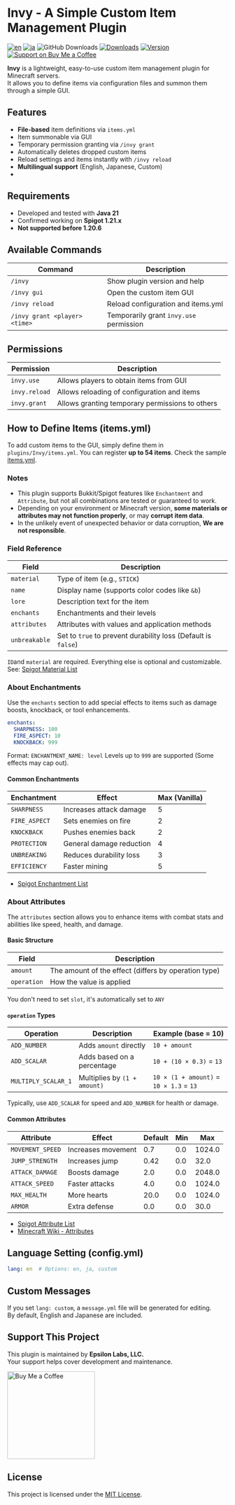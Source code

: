 # Invy - A Simple Custom Item Management Plugin

[![en](https://img.shields.io/badge/lang-en-red.svg)](README_en.md)
[![ja](https://img.shields.io/badge/lang-ja-blue.svg)](README.md)
![GitHub Downloads](https://img.shields.io/github/downloads/epsilon-labs-llc/Invy/total?color=orange&label=GitHub%20Downloads)
[![Downloads](https://img.shields.io/spiget/downloads/124328?label=Spigot%20Downloads&color=orange)](https://www.spigotmc.org/resources/124328/)
[![Version](https://img.shields.io/spiget/version/124328?color=brightgreen)](https://www.spigotmc.org/resources/124328/)
[![Support on Buy Me a Coffee](https://img.shields.io/badge/Support-Buy%20Me%20a%20Coffee-ffdd00?logo=buymeacoffee)](https://buymeacoffee.com/epsilonlabs)

**Invy** is a lightweight, easy-to-use custom item management plugin for Minecraft servers.  
It allows you to define items via configuration files and summon them through a simple GUI.

## Features

- **File-based** item definitions via `items.yml`
- Item summonable via GUI
- Temporary permission granting via `/invy grant`
- Automatically deletes dropped custom items
- Reload settings and items instantly with `/invy reload`
- **Multilingual support** (English, Japanese, Custom)
- 
## Requirements

- Developed and tested with **Java 21**
- Confirmed working on **Spigot 1.21.x**
- **Not supported before 1.20.6**

## Available Commands

| Command                       | Description                             |
|-------------------------------|-----------------------------------------|
| `/invy`                       | Show plugin version and help            |
| `/invy gui`                   | Open the custom item GUI                |
| `/invy reload`                | Reload configuration and items.yml      |
| `/invy grant <player> <time>` | Temporarily grant `invy.use` permission |

## Permissions

| Permission      | Description                                     |
|-----------------|-------------------------------------------------|
| `invy.use`      | Allows players to obtain items from GUI         |
| `invy.reload`   | Allows reloading of configuration and items     |
| `invy.grant`    | Allows granting temporary permissions to others |

## How to Define Items (items.yml)
To add custom items to the GUI, simply define them in `plugins/Invy/items.yml`.
You can register **up to 54 items**.
Check the sample [items.yml](src/main/resources/items.yml).

### Notes
- This plugin supports Bukkit/Spigot features like `Enchantment` and `Attribute`, but not all combinations are tested or guaranteed to work.
- Depending on your environment or Minecraft version, **some materials or attributes may not function properly**, or may **corrupt item data**.
- In the unlikely event of unexpected behavior or data corruption, **We are not responsible**.

### Field Reference

| Field         | Description                                                   |
|---------------|---------------------------------------------------------------|
| `material`    | Type of item (e.g., `STICK`)                                  |
| `name`        | Display name (supports color codes like `&b`)                 |
| `lore`        | Description text for the item                                 |
| `enchants`    | Enchantments and their levels                                 |
| `attributes`  | Attributes with values and application methods                |
| `unbreakable` | Set to `true` to prevent durability loss (Default is `false`) |

`ID`and `material` are required. Everything else is optional and customizable.
See: [Spigot Material List](https://hub.spigotmc.org/javadocs/bukkit/org/bukkit/Material.html) 

### About Enchantments
Use the `enchants` section to add special effects to items such as damage boosts, knockback, or tool enhancements.

```yaml
enchants:
  SHARPNESS: 100
  FIRE_ASPECT: 10
  KNOCKBACK: 999
```
Format: `ENCHANTMENT_NAME: level`
Levels up to `999` are supported (Some effects may cap out).

#### Common Enchantments

| Enchantment   | Effect                   | Max (Vanilla) |
|---------------|--------------------------|---------------|
| `SHARPNESS`   | Increases attack damage  | 5             |
| `FIRE_ASPECT` | Sets enemies on fire     | 2             | 
| `KNOCKBACK`   | Pushes enemies back      | 2             | 
| `PROTECTION`  | General damage reduction | 4             | 
| `UNBREAKING`  | Reduces durability loss  | 3             | 
| `EFFICIENCY`  | Faster mining            | 5             | 

- [Spigot Enchantment List](https://hub.spigotmc.org/javadocs/bukkit/org/bukkit/enchantments/Enchantment.html)

### About Attributes
The `attributes` section allows you to enhance items with combat stats and abilities like speed, health, and damage.

#### Basic Structure

| Field       | Description                                          |
|-------------|------------------------------------------------------|
| `amount`    | The amount of the effect (differs by operation type) |
| `operation` | How the value is applied                             |

You don't need to set `slot`, it's automatically set to `ANY`

#### `operation` Types

| Operation           | Description                  | Example (base = 10)                     |
|---------------------|------------------------------|-----------------------------------------|
| `ADD_NUMBER`        | Adds `amount` directly       | `10 + amount`                           |
| `ADD_SCALAR`        | Adds based on a percentage   | `10 + (10 × 0.3)` = `13`                |
| `MULTIPLY_SCALAR_1` | Multiplies by `(1 + amount)` | `10 × (1 + amount)` = `10 × 1.3` = `13` |

Typically, use `ADD_SCALAR` for speed and  `ADD_NUMBER` for health or damage.

#### Common Attributes

| Attribute        | Effect             | Default | Min | Max    |
|------------------|--------------------|---------|-----|--------|
| `MOVEMENT_SPEED` | Increases movement | 0.7     | 0.0 | 1024.0 |
| `JUMP_STRENGTH`  | Increases jump     | 0.42    | 0.0 | 32.0   |
| `ATTACK_DAMAGE`  | Boosts damage      | 2.0     | 0.0 | 2048.0 |
| `ATTACK_SPEED`   | Faster attacks     | 4.0     | 0.0 | 1024.0 |
| `MAX_HEALTH`     | More hearts        | 20.0    | 0.0 | 1024.0 |
| `ARMOR`          | Extra defense      | 0.0     | 0.0 | 30.0   |

- [Spigot Attribute List](https://hub.spigotmc.org/javadocs/spigot/org/bukkit/attribute/Attribute.html)
- [Minecraft Wiki - Attributes](https://minecraft.wiki/w/Attribute#Attributes)

## Language Setting (config.yml)

```yaml
lang: en  # Options: en, ja, custom
```

## Custom Messages
If you set `lang: custom`, a `message.yml` file will be generated for editing.  
By default, English and Japanese are included.

## Support This Project

This plugin is maintained by **Epsilon Labs, LLC.**  
Your support helps cover development and maintenance.

<a href="https://www.buymeacoffee.com/epsilonlabs" target="_blank">
  <img src="https://cdn.buymeacoffee.com/buttons/v2/default-yellow.png" alt="Buy Me a Coffee" width="200" />
</a>

## License
This project is licensed under the [MIT License](LICENSE).
